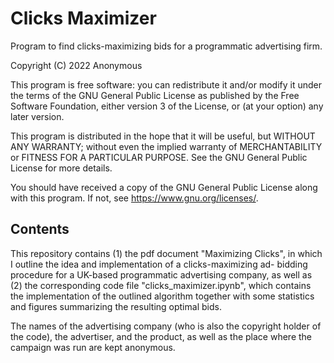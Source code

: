 # Clicks Maximizer
Program to find clicks-maximizing bids for a programmatic advertising 
firm. 

Copyright (C) 2022  Anonymous 

This program is free software: you can redistribute it and/or modify
it under the terms of the GNU General Public License as published by
the Free Software Foundation, either version 3 of the License, or
(at your option) any later version.

This program is distributed in the hope that it will be useful,
but WITHOUT ANY WARRANTY; without even the implied warranty of
MERCHANTABILITY or FITNESS FOR A PARTICULAR PURPOSE.  See the
GNU General Public License for more details.

You should have received a copy of the GNU General Public License
along with this program.  If not, see <https://www.gnu.org/licenses/>.

## Contents
This repository contains (1) the pdf document "Maximizing Clicks", in 
which I outline the idea and implementation of a clicks-maximizing ad-
bidding procedure for a UK-based programmatic advertising company, as
well as (2) the corresponding code file "clicks_maximizer.ipynb", which 
contains the implementation of the outlined algorithm together with 
some statistics and figures summarizing the resulting optimal bids. 

The names of the advertising company (who is also the copyright holder 
of the code), the advertiser, and the product, as well as the place 
where the campaign was run are kept anonymous.
